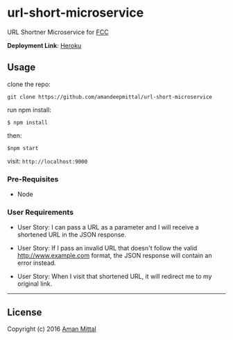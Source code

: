 # url-short-microservice
URL Shortner Microservice for [FCC](https://www.freecodecamp.com)

**Deployment Link**: [Heroku](https://urlshort-fcc.herokuapp.com/new/http://twitter.com)

## Usage
clone the repo:

`git clone https://github.com/amandeepmittal/url-short-microservice`

run npm install:

`$ npm install`

then:

`$npm start`

visit: `http://localhost:9000`

### Pre-Requisites
- Node

### User Requirements

- User Story: I can pass a URL as a parameter and I will receive a shortened URL in the JSON response.

- User Story: If I pass an invalid URL that doesn't follow the valid http://www.example.com format, the JSON response will contain an error instead.

- User Story: When I visit that shortened URL, it will redirect me to my original link.

---

## License

Copyright (c) 2016 [Aman Mittal](http://amandeepmittal.github.io)